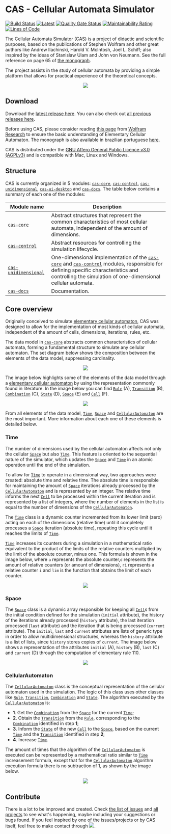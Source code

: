 # CAS - Cellular Automata Simulator
[![Build Status](https://github.com/ghjansen/cas/actions/workflows/build.yml/badge.svg)](https://github.com/ghjansen/cas/actions)
[![Latest](https://img.shields.io/badge/dynamic/json.svg?label=latest&url=https%3A%2F%2Fapi.github.com%2Frepos%2Fghjansen%2Fcas%2Freleases%2Flatest&query=%24.tag_name&style=popout&colorB=brightgreen)](https://github.com/ghjansen/cas/releases/latest)
[![Quality Gate Status](https://sonarcloud.io/api/project_badges/measure?project=ghjansen-github_cas&metric=alert_status)](https://sonarcloud.io/summary/new_code?id=ghjansen-github_cas)
[![Maintainability Rating](https://sonarcloud.io/api/project_badges/measure?project=ghjansen-github_cas&metric=sqale_rating)](https://sonarcloud.io/summary/new_code?id=ghjansen-github_cas)
[![Lines of Code](https://sonarcloud.io/api/project_badges/measure?project=ghjansen-github_cas&metric=ncloc)](https://sonarcloud.io/summary/new_code?id=ghjansen-github_cas)

The Cellular Automata Simulator (CAS) is a project of didactic and scientific purposes, based on the publications of Stephen Wolfram and other great authors like Andrew Ilachinski, Harold V. McIntosh, Joel L. Schiff; also inspired by the ideas of Stanislaw Ulam and John von Neumann. See the full reference on page 65 of [the monograph](http://dsc.inf.furb.br/arquivos/tccs/monografias/2016_2_guilherme-humberto-jansen_monografia.pdf).

The project assists in the study of cellular automata by providing a simple platform that allows for practical experience of the theoretical concepts.

<p align="center">
  <img src="cas-docs/demo/casdemo.gif" />
</p>

## Download
Download the [latest release here](https://github.com/ghjansen/cas/releases/latest). You can also check out [all previous releases here](https://github.com/ghjansen/cas/releases).

Before using CAS, please consider reading [this page](http://mathworld.wolfram.com/ElementaryCellularAutomaton.html) from [Wolfram Research](http://www.wolfram.com) to ensure the basic understanding of Elementary Cellular Automaton. The monograph is also available in brazilian portuguese [here](http://dsc.inf.furb.br/arquivos/tccs/monografias/2016_2_guilherme-humberto-jansen_monografia.pdf).

CAS is distributed under the [GNU Affero General Public Licence v3.0 (AGPLv3)](http://www.gnu.org/licenses/agpl-3.0.txt) and is compatible with Mac, Linux and Windows.

## Structure
CAS is currently organized in 5 modules: [`cas-core`](/cas-core), [`cas-control`](/cas-control), [`cas-unidimensional`](/cas-unidimensional), [`cas-ui-desktop`](/cas-ui-desktop) and [`cas-docs`](/cas-docs). The table below contains a summary of each one of the modules:

Module name | Description
------------|------------
[`cas-core`](/cas-core) | Abstract structures that represent the common characteristics of most cellular automata, independent of the amount of dimensions.
[`cas-control`](/cas-control) | Abstract resources for controlling the simulation lifecycle.
[`cas-unidimensional`](/cas-unidimensional) | One-dimensional implementation of the [`cas-core`](/cas-core) and [`cas-control`](/cas-control) modules, responsible for defining specific characteristics and controlling the simulation of one-dimensional cellular automata.
[`cas-docs`](/cas-docs) | Documentation.

## Core overview
Originally conceived to simulate [elementary cellular automaton](http://mathworld.wolfram.com/ElementaryCellularAutomaton.html), CAS was designed to allow for the implementation of most kinds of cellular automata, independent of the amount of cells, dimensions, iterations, rules, etc.

The data model in [`cas-core`](/cas-core) abstracts common characteristics of  cellular automata, forming a fundamental structure to simulate any cellular automaton. The set diagram below shows the composition between the elements of the data model, suppressing cardinality.

<p align="center">
  <img src="cas-docs/diagrams/cas-core-datamodel.png" />
</p>

The image below highlights some of the elements of the data model through a [elementary cellular automaton](http://mathworld.wolfram.com/ElementaryCellularAutomaton.html) by using the representation commonly found in  literature. In the image below you can find [`Rule`](cas-core/src/main/java/com/ghjansen/cas/core/ca/Rule.java) (A), [`Transition`](cas-core/src/main/java/com/ghjansen/cas/core/ca/Transition.java) (B), [`Combination`](cas-core/src/main/java/com/ghjansen/cas/core/ca/Combination.java) (C), [`State`](cas-core/src/main/java/com/ghjansen/cas/core/ca/State.java) (D), [`Space`](cas-core/src/main/java/com/ghjansen/cas/core/physics/Space.java) (E) and [`Cell`](cas-core/src/main/java/com/ghjansen/cas/core/physics/Cell.java) (F).

<p align="center">
  <img src="cas-docs/diagrams/cas-core-datamodel-representation.png" />
</p>

From all elements of the data model, [`Time`](cas-core/src/main/java/com/ghjansen/cas/core/physics/Time.java), [`Space`](cas-core/src/main/java/com/ghjansen/cas/core/physics/Space.java) and [`CellularAutomaton`](cas-core/src/main/java/com/ghjansen/cas/core/ca/CellularAutomaton.java) are the most important. More information about each one of these elements is detailed below.

### Time
The number of dimensions used by the cellular automaton affects not only the cellular [`Space`](cas-core/src/main/java/com/ghjansen/cas/core/physics/Space.java) but also  [`Time`](cas-core/src/main/java/com/ghjansen/cas/core/physics/Time.java). This feature is oriented to the sequential nature of the simulator, which updates the [`Space`](cas-core/src/main/java/com/ghjansen/cas/core/physics/Space.java) and [`Time`](cas-core/src/main/java/com/ghjansen/cas/core/physics/Time.java) in an atomic operation until the end of the simulation.

To allow for [`Time`](cas-core/src/main/java/com/ghjansen/cas/core/physics/Time.java) to operate in a dimensional way, two approaches were created: absolute time and relative time. The absolute time is responsible for maintaining the amount of [`Space`](cas-core/src/main/java/com/ghjansen/cas/core/physics/Space.java) iterations already processed by the [`CellularAutomaton`](cas-core/src/main/java/com/ghjansen/cas/core/ca/CellularAutomaton.java) and is represented by an integer. The relative time informs the next [`Cell`](cas-core/src/main/java/com/ghjansen/cas/core/physics/Cell.java) to be processed within the current iteration and is represented by a list of integers, where the number of elements in the list is equal to the number of dimensions of the [`CellularAutomaton`](cas-core/src/main/java/com/ghjansen/cas/core/ca/CellularAutomaton.java).

The [`Time`](cas-core/src/main/java/com/ghjansen/cas/core/physics/Time.java) class is a dynamic counter incremented from its lower limit (zero) acting on each of the dimensions (relative time) until it completely processes a [`Space`](cas-core/src/main/java/com/ghjansen/cas/core/physics/Space.java) iteration (absolute time), repeating this cycle until it reaches the limits of [`Time`](cas-core/src/main/java/com/ghjansen/cas/core/physics/Time.java).

[`Time`](cas-core/src/main/java/com/ghjansen/cas/core/physics/Time.java) increases its counters during a simulation in a mathematical ratio equivalent to the product of the limits of the relative counters multiplied by the limit of the absolute counter, minus one. This formula is shown in the image below, where `a` represents the absolute counter,`d` represents the amount of relative counters (or amount of dimensions), `ri` represents a relative counter `i` and `lim` is the function that obtains the limit of each counter.

<p align="center">
  <img src="cas-docs/formulas/time-increasement.png" />
</p>

### Space
The [`Space`](cas-core/src/main/java/com/ghjansen/cas/core/physics/Space.java) class is a dynamic array responsible for keeping all [`Cell`](cas-core/src/main/java/com/ghjansen/cas/core/physics/Cell.java)s from the initial condition defined for the simulation (`initial` attribute), the history of the iterations already processed (`history` attribute), the last iteration processed (`last` attribute) and the iteration that is being processed (`current` attribute). The `initial`, `last` and `current` attributes are lists of generic type in order to allow multidimensional structures, whereas the `history` attribute is a list of lists, since `history` stores copies of `current`. The image below shows a representation of the attributes `initial` (A), `history` (B), `last` (C) and `current` (D) through the computation of elementary rule 110.

<p align="center">
  <img src="cas-docs/diagrams/cas-core-space-representation.png" />
</p>

### CellularAutomaton
The [`CellularAutomaton`](cas-core/src/main/java/com/ghjansen/cas/core/ca/CellularAutomaton.java) class is the conceptual representation of the cellular automaton used in the simulation. The logic of this class uses other classes like [`Rule`](cas-core/src/main/java/com/ghjansen/cas/core/ca/Rule.java), [`Transition`](cas-core/src/main/java/com/ghjansen/cas/core/ca/Transition.java), [`Combination`](cas-core/src/main/java/com/ghjansen/cas/core/ca/Combination.java) and [`State`](cas-core/src/main/java/com/ghjansen/cas/core/ca/State.java). The algorithm executed by the [`CellularAutomaton`](cas-core/src/main/java/com/ghjansen/cas/core/ca/CellularAutomaton.java) is:
- **1**. Get the [`Combination`](cas-core/src/main/java/com/ghjansen/cas/core/ca/Combination.java) from the [`Space`](cas-core/src/main/java/com/ghjansen/cas/core/physics/Space.java) for the current [`Time`](cas-core/src/main/java/com/ghjansen/cas/core/physics/Time.java);
- **2**. Obtain the [`Transition`](cas-core/src/main/java/com/ghjansen/cas/core/ca/Transition.java) from the [`Rule`](cas-core/src/main/java/com/ghjansen/cas/core/ca/Rule.java), corresponding to the [`Combination`](cas-core/src/main/java/com/ghjansen/cas/core/ca/Combination.java) identified in step **1**;
- **3**. Inform the [`State`](cas-core/src/main/java/com/ghjansen/cas/core/ca/State.java) of the new [`Cell`](cas-core/src/main/java/com/ghjansen/cas/core/physics/Cell.java) to the [`Space`](cas-core/src/main/java/com/ghjansen/cas/core/physics/Space.java), based on the current [`Time`](cas-core/src/main/java/com/ghjansen/cas/core/physics/Time.java) and the [`Transition`](cas-core/src/main/java/com/ghjansen/cas/core/ca/Transition.java) identified in step **2**;
- **4**. Increase [`Time`](cas-core/src/main/java/com/ghjansen/cas/core/physics/Time.java).

The amount of times that the algorithm of the [`CellularAutomaton`](cas-core/src/main/java/com/ghjansen/cas/core/ca/CellularAutomaton.java) is executed can be represented by a mathematical ratio similar to [`Time`](cas-core/src/main/java/com/ghjansen/cas/core/physics/Time.java) increasement formula, except that for the [`CellularAutomaton`](cas-core/src/main/java/com/ghjansen/cas/core/ca/CellularAutomaton.java) algorithm execution formula there is no subtraction of 1, as shown by the image below.

<p align="center">
  <img src="cas-docs/formulas/rule-execution.png" />
</p>

## Contribute
There is a lot to be improved and created. Check [the list of issues](https://github.com/ghjansen/cas/issues) and [all projects](https://github.com/ghjansen/cas/projects) to see what's happening, maybe including your suggestions or bugs found. If you feel inspired by one of the issues/projects or by CAS itself, feel free to make contact through ![](cas-docs/text/contact.png).
